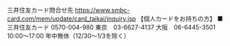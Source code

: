 三井住友カード問合せ先
https://www.smbc-card.com/mem/update/card_taikai/inquiry.jsp
【個人カードをお持ちの方】
■三井住友カード
0570-004-980
東京　03-6627-4137
大阪　06-6445-3501
10:00～17:00
年中無休（12/30～1/3を除く）
